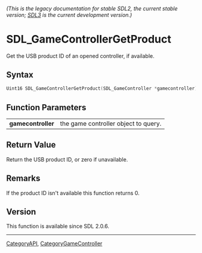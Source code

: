 ###### (This is the legacy documentation for stable SDL2, the current stable version; [SDL3](https://wiki.libsdl.org/SDL3/) is the current development version.)
# SDL_GameControllerGetProduct

Get the USB product ID of an opened controller, if available.

## Syntax

```c
Uint16 SDL_GameControllerGetProduct(SDL_GameController *gamecontroller);

```

## Function Parameters

|                        |                                      |
| ---------------------- | ------------------------------------ |
| **gamecontroller**     | the game controller object to query. |

## Return Value

Return the USB product ID, or zero if unavailable.

## Remarks

If the product ID isn't available this function returns 0.

## Version

This function is available since SDL 2.0.6.

----
[CategoryAPI](CategoryAPI), [CategoryGameController](CategoryGameController)


